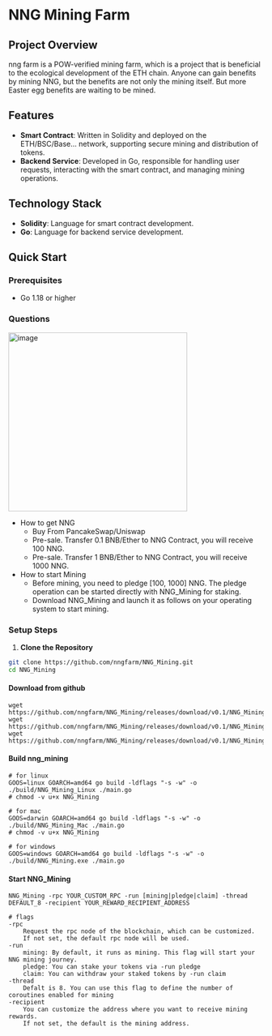 # NNG Mining Farm

## Project Overview

nng farm is a POW-verified mining farm, which is a project that is beneficial to the ecological development of the ETH chain.
Anyone can gain benefits by mining NNG, but the benefits are not only the mining itself. 
But more Easter egg benefits are waiting to be mined.

## Features

- **Smart Contract**: Written in Solidity and deployed on the ETH/BSC/Base... network, supporting secure mining and distribution of tokens.
- **Backend Service**: Developed in Go, responsible for handling user requests, interacting with the smart contract, and managing mining operations.

## Technology Stack

- **Solidity**: Language for smart contract development.
- **Go**: Language for backend service development.

## Quick Start

### Prerequisites

- Go 1.18 or higher

### Questions

<img width="353" alt="image" src="https://github.com/nngfarm/NNG_Mining/assets/167513451/de50c638-fa9b-4d97-855a-49592a0bb47b">


- How to get NNG
   - Buy From PancakeSwap/Uniswap
   - Pre-sale. Transfer 0.1 BNB/Ether to NNG Contract, you will receive 100 NNG. 
   - Pre-sale. Transfer 1 BNB/Ether to NNG Contract, you will receive 1000 NNG.
- How to start Mining
   - Before mining, you need to pledge [100, 1000] NNG. The pledge operation can be started directly with NNG_Mining for staking.
   - Download NNG_Mining and launch it as follows on your operating system to start mining.  

### Setup Steps

1. **Clone the Repository**

```bash
git clone https://github.com/nngfarm/NNG_Mining.git
cd NNG_Mining
```

#### Download from github

```shell
wget https://github.com/nngfarm/NNG_Mining/releases/download/v0.1/NNG_Mining.exe
wget https://github.com/nngfarm/NNG_Mining/releases/download/v0.1/NNG_Mining_Mac
wget https://github.com/nngfarm/NNG_Mining/releases/download/v0.1/NNG_Mining_Linux
```

#### Build nng_mining

```shell
# for linux
GOOS=linux GOARCH=amd64 go build -ldflags "-s -w" -o ./build/NNG_Mining_Linux ./main.go
# chmod -v u+x NNG_Mining
```

```shell
# for mac
GOOS=darwin GOARCH=amd64 go build -ldflags "-s -w" -o ./build/NNG_Mining_Mac ./main.go
# chmod -v u+x NNG_Mining
```        

```shell
# for windows
GOOS=windows GOARCH=amd64 go build -ldflags "-s -w" -o ./build/NNG_Mining.exe ./main.go
```

#### Start NNG_Mining

```
NNG_Mining -rpc YOUR_CUSTOM_RPC -run [mining|pledge|claim] -thread DEFAULT_8 -recipient YOUR_REWARD_RECIPIENT_ADDRESS  
```

```
# flags
-rpc 
    Request the rpc node of the blockchain, which can be customized.
    If not set, the default rpc node will be used.
-run 
    mining: By default, it runs as mining. This flag will start your NNG mining journey.
    pledge: You can stake your tokens via -run pledge
    claim: You can withdraw your staked tokens by -run claim
-thread
    Defalt is 8. You can use this flag to define the number of coroutines enabled for mining
-recipient
    You can customize the address where you want to receive mining rewards.
    If not set, the default is the mining address.    
```

